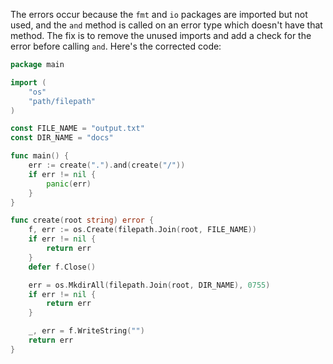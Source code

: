 
The errors occur because the `fmt` and `io` packages are imported but not used, and the `and` method is called on an error type which doesn't have that method. The fix is to remove the unused imports and add a check for the error before calling `and`. Here's the corrected code:
```go
package main

import (
	"os"
	"path/filepath"
)

const FILE_NAME = "output.txt"
const DIR_NAME = "docs"

func main() {
	err := create(".").and(create("/"))
	if err != nil {
		panic(err)
	}
}

func create(root string) error {
	f, err := os.Create(filepath.Join(root, FILE_NAME))
	if err != nil {
		return err
	}
	defer f.Close()

	err = os.MkdirAll(filepath.Join(root, DIR_NAME), 0755)
	if err != nil {
		return err
	}

	_, err = f.WriteString("")
	return err
}
```
